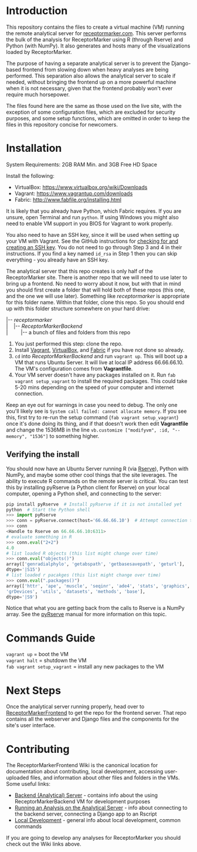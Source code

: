 Introduction
============
This repository contains the files to create a virtual machine (VM) running the
remote analytical server for [receptormarker.com][rm]. This server performs the
bulk of the analysis for ReceptorMarker using R (through Rserve) and Python
(with NumPy). It also generates and hosts many of the visualizations loaded by
ReceptorMarker.

The purpose of having a separate analytical server is to prevent the
Django-based frontend from slowing down when heavy analyses are being performed.
This separation also allows the analytical server to scale if needed, without
bringing the frontend up on a more powerful machine when it is not necessary,
given that the frontend probably won't ever require much horsepower.

The files found here are the same as those used on the live site, with the
exception of some configuration files, which are excluded for security purposes,
and some setup functions, which are omitted in order to keep the files in this
repository concise for newcomers.

[rm]: http://receptormarker.com "ReceptorMarker Homepage"

Installation
============
System Requirements: 2GB RAM Min. and 3GB Free HD Space

Install the following:

  * VirtualBox: https://www.virtualbox.org/wiki/Downloads
  * Vagrant: https://www.vagrantup.com/downloads
  * Fabric: http://www.fabfile.org/installing.html

It is likely that you already have Python, which Fabric requires. If you are
unsure, open Terminal and run `python`. If using Windows you might also need to
enable VM support in you BIOS for Vagrant to work properly.

You also need to have an SSH key, since it will be used when setting up your VM
with Vagrant. See the GitHub instructions for [checking for and creating an SSH
key][ghssh]. You do not need to go through Step 3 and 4 in their instructions.
If you find a key named `id_rsa` in Step 1 then you can skip everything - you
already have an SSH key.

[ghssh]: https://help.github.com/articles/generating-ssh-keys/

The analytical server that this repo creates is only half of the ReceptorMarker
site. There is another repo that we will need to use later to bring up a
frontend. No need to worry about it now, but with that in mind you should first
create a folder that will hold both of these repos (this one, and the one we
will use later). Something like *receptormarker* is appropriate for this folder
name. Within that folder, clone this repo. So you should end up with this folder
structure somewhere on your hard drive:    

|-- *receptormarker*  
| &nbsp;&nbsp;
    |-- *ReceptorMarkerBackend*  
| &nbsp;&nbsp;&nbsp;&nbsp;&nbsp;&nbsp;&nbsp;
        |-- a bunch of files and folders from this repo

1. You just performed this step: clone the repo.  
2. Install [Vagrant][vag], [VirtualBox][vb], and [Fabric][fb] if you have not
   done so already.
2. `cd` into *ReceptorMarkerBackend* and run `vagrant up`. This will boot up a
   VM that runs Ubuntu Server. It will live at local IP address 66.66.66.10. The
VM's configuration comes from **Vagrantfile**.
3. Your VM server doesn't have any packages installed on it. Run `fab
vagrant setup_vagrant` to install the required packages. This could take 5-20
mins depending on the speed of your computer and internet connection.  

Keep an eye out for warnings in case you need to debug. The only one you'll
likely see is `System call failed: cannot allocate memory`. If you see this,
first try to re-run the setup command (`fab vagrant setup_vagrant`) once it's
done doing its thing, and if that doesn't work then edit **Vagrantfile** and
change the 1536MB in the line `vb.customize ["modifyvm", :id, "--memory",
"1536"]` to something higher. 

[vag]: https://www.vagrantup.com/downloads.html "VagrantUp Downloads"
[vb]: https://www.virtualbox.org/wiki/Downloads "VirtualBox Downloads"
[fb]: http://www.fabfile.org/installing.html

## Verifying the install
You should now have an Ubuntu Server running R (via [Rserve][rs]), Python with
NumPy, and maybe some other cool things that the site leverages. The ability to
execute R commands on the remote server is critical. You can test this by
installing pyRserve (a Python client for Rserve) on your local computer, opening
a Python shell, and connecting to the server:  

```python
pip install pyRserve  # Install pyRserve if it is not installed yet
python  # Start the Python shell
>>> import pyRserve
>>> conn = pyRserve.connect(host='66.66.66.10')  # Attempt connection to Rserve
>>> conn
<Handle to Rserve on 66.66.66.10:6311>
# evaluate something in R
>>> conn.eval("2+2")
4.0
# list loaded R objects (this list might change over time)
>>> conn.eval("objects()")
array(['genradialphylo', 'getabspath', 'getbasesavepath', 'geturl'], 
dtype='|S15')
# list loaded r pacakges (this list might change over time)
>>> conn.eval(".packages()")
array(['httr', 'ape', 'muscle', 'seqinr', 'ade4', 'stats', 'graphics',
'grDevices', 'utils', 'datasets', 'methods', 'base'],
dtype='|S9')
```

Notice that what you are getting back from the calls to Rserve is a NumPy array.
See the [pyRserve][pyr] manual for more information on this topic.

[rs]: http://www.rforge.net/Rserve/ "Rserve - TCP/IP server for R"
[pyr]: http://pythonhosted.org//pyRserve/ "pyRserve Documentation"

Commands Guide
==============
`vagrant up` = boot the VM  
`vagrant halt` = shutdown the VM  
`fab vagrant setup_vagrant` = install any new packages to the VM  

Next Steps
==========
Once the analytical server running properly, head over to
[ReceptorMarkerFrontend][rmf] to get the repo for the frontend server. That repo
contains all the webserver and Django files and the components for the site's
user interface.

[rmf]: https://github.com/nsh87/ReceptorMarkerFrontend "ReceptorMarkerFrontend"

Contributing
============
The ReceptorMarkerFrontend Wiki is the canonical location for documentation
about contributing, local development, accessing user-uploaded files, and
information about other files and folders in the VMs. Some useful links:

* [Backend (Analytical) Server][bas] - contains info about the
  using ReceptorMarkerBackend VM for development purposes 
* [Running an Analysis on the Analytical Server][raa] - info about connecting to
  the backend server, connecting a Django app to an Rscript
* [Local Development][ld] - general info about local development, common
  commands

If you are going to develop any analyses for ReceptorMarker you should check
out the Wiki links above.

[bas]: https://github.com/nsh87/ReceptorMarkerFrontend/wiki/Backend-(Analytical)-Server
[raa]: https://github.com/nsh87/ReceptorMarkerFrontend/wiki/Running-an-Analysis-on-the-Analytical-Server
[ld]: https://github.com/nsh87/ReceptorMarkerFrontend/wiki/Local-Development
